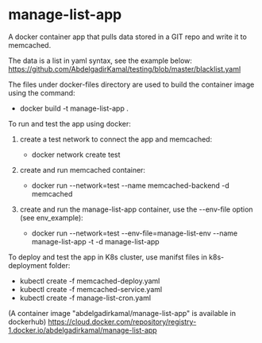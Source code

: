 # manage-list-app
A docker container app that pulls data stored in a GIT repo and write it to memcached. 

The data is a list in yaml syntax, see the example below:
  https://github.com/AbdelgadirKamal/testing/blob/master/blacklist.yaml

The files under docker-files directory are used to build the container image using the command:
  - docker build -t manage-list-app .

To run and test the app using docker:
  1. create a test network to connect the app and memcached:
     - docker network create test
     
  2. create and run memcached container:
     - docker run --network=test --name memcached-backend -d memcached
     
  3. create and run the manage-list-app container, use the --env-file option (see env_example):
     - docker run --network=test --env-file=manage-list-env --name manage-list-app -t -d manage-list-app
  
To deploy and test the app in K8s cluster, use manifst files in k8s-deployment folder:

  - kubectl create -f memcached-deploy.yaml
  - kubectl create -f memcached-service.yaml
  - kubectl create -f manage-list-cron.yaml

(A container image "abdelgadirkamal/manage-list-app" is available in dockerhub)
https://cloud.docker.com/repository/registry-1.docker.io/abdelgadirkamal/manage-list-app
